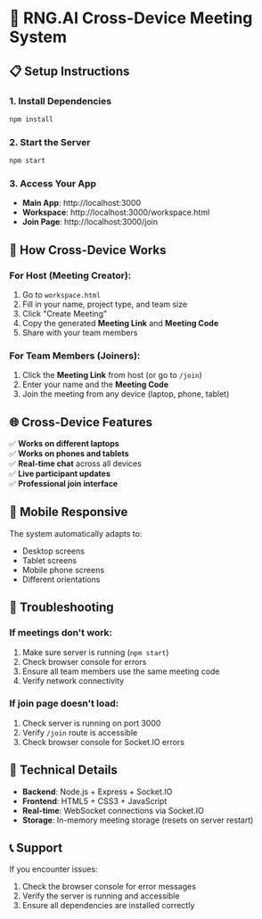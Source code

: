# 🚀 RNG.AI Cross-Device Meeting System

## 📋 Setup Instructions

### 1. Install Dependencies
```bash
npm install
```

### 2. Start the Server
```bash
npm start
```

### 3. Access Your App
- **Main App**: http://localhost:3000
- **Workspace**: http://localhost:3000/workspace.html
- **Join Page**: http://localhost:3000/join

## 🔗 How Cross-Device Works

### For Host (Meeting Creator):
1. Go to `workspace.html`
2. Fill in your name, project type, and team size
3. Click "Create Meeting"
4. Copy the generated **Meeting Link** and **Meeting Code**
5. Share with your team members

### For Team Members (Joiners):
1. Click the **Meeting Link** from host (or go to `/join`)
2. Enter your name and the **Meeting Code**
3. Join the meeting from any device (laptop, phone, tablet)

## 🌐 Cross-Device Features

✅ **Works on different laptops**  
✅ **Works on phones and tablets**  
✅ **Real-time chat** across all devices  
✅ **Live participant updates**  
✅ **Professional join interface**  

## 📱 Mobile Responsive

The system automatically adapts to:
- Desktop screens
- Tablet screens  
- Mobile phone screens
- Different orientations

## 🚨 Troubleshooting

### If meetings don't work:
1. Make sure server is running (`npm start`)
2. Check browser console for errors
3. Ensure all team members use the same meeting code
4. Verify network connectivity

### If join page doesn't load:
1. Check server is running on port 3000
2. Verify `/join` route is accessible
3. Check browser console for Socket.IO errors

## 🔧 Technical Details

- **Backend**: Node.js + Express + Socket.IO
- **Frontend**: HTML5 + CSS3 + JavaScript
- **Real-time**: WebSocket connections via Socket.IO
- **Storage**: In-memory meeting storage (resets on server restart)

## 📞 Support

If you encounter issues:
1. Check the browser console for error messages
2. Verify the server is running and accessible
3. Ensure all dependencies are installed correctly
